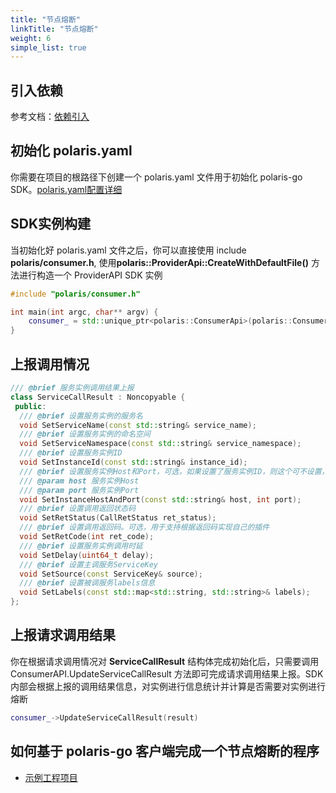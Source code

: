```yaml
---
title: "节点熔断"
linkTitle: "节点熔断"
weight: 6
simple_list: true
---
```



## 引入依赖

参考文档：[依赖引入](/docs/使用指南/c++应用开发/sdk/依赖引入/)

## 初始化 polaris.yaml

你需要在项目的根路径下创建一个 polaris.yaml 文件用于初始化 polaris-go SDK。[polaris.yaml配置详细](https://github.com/polarismesh/polaris-go/blob/main/polaris.yaml)

## SDK实例构建

当初始化好 polaris.yaml 文件之后，你可以直接使用 include **polaris/consumer.h**, 使用**polaris::ProviderApi::CreateWithDefaultFile()** 方法进行构造一个 ProviderAPI SDK 实例

```cpp
#include "polaris/consumer.h"

int main(int argc, char** argv) {
    consumer_ = std::unique_ptr<polaris::ConsumerApi>(polaris::ConsumerApi::CreateWithDefaultFile());
}
```

## 上报调用情况

```cpp
/// @brief 服务实例调用结果上报
class ServiceCallResult : Noncopyable {
 public:
  /// @brief 设置服务实例的服务名
  void SetServiceName(const std::string& service_name);
  /// @brief 设置服务实例的命名空间
  void SetServiceNamespace(const std::string& service_namespace);
  /// @brief 设置服务实例ID
  void SetInstanceId(const std::string& instance_id);
  /// @brief 设置服务实例Host和Port，可选，如果设置了服务实例ID，则这个可不设置，优先使用服务实例ID
  /// @param host 服务实例Host
  /// @param port 服务实例Port
  void SetInstanceHostAndPort(const std::string& host, int port);
  /// @brief 设置调用返回状态码
  void SetRetStatus(CallRetStatus ret_status);
  /// @brief 设置调用返回码。可选，用于支持根据返回码实现自己的插件
  void SetRetCode(int ret_code);
  /// @brief 设置服务实例调用时延
  void SetDelay(uint64_t delay);
  /// @brief 设置主调服务ServiceKey
  void SetSource(const ServiceKey& source);
  /// @brief 设置被调服务labels信息
  void SetLabels(const std::map<std::string, std::string>& labels);
};
```


## 上报请求调用结果

你在根据请求调用情况对 **ServiceCallResult** 结构体完成初始化后，只需要调用 ConsumerAPI.UpdateServiceCallResult 方法即可完成请求调用结果上报。SDK 内部会根据上报的调用结果信息，对实例进行信息统计并计算是否需要对实例进行熔断

```cpp
consumer_->UpdateServiceCallResult(result)
```

## 如何基于 polaris-go 客户端完成一个节点熔断的程序

- [示例工程项目](https://github.com/polarismesh/polaris-cpp/blob/ebf9ee1e90ba5cd4f55d21a71d62c015c8fa2493/examples/quickstart/consumer.cpp#L187)
